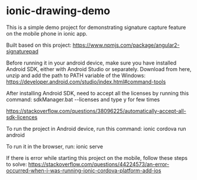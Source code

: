 # ionic-drawing-demo
This is a simple demo project for demonstrating signature capture feature on the mobile phone in ionic app.

Built based on this project:
https://www.npmjs.com/package/angular2-signaturepad

Before running it in your android device, make sure you have installed Android SDK, either with Android Studio or separately.
Download from here, unzip and add the path to PATH variable of the Windows:
https://developer.android.com/studio/index.html#command-tools

After installing Android SDK, need to accept all the licenses by running this command:
sdkManager.bat --licenses and type y for few times

https://stackoverflow.com/questions/38096225/automatically-accept-all-sdk-licences

To run the project in Android device, run this command:
ionic cordova run android

To run it in the browser, run:
ionic serve


If there is error while starting this project on the mobile, follow these steps to solve:
https://stackoverflow.com/questions/44224573/an-error-occurred-when-i-was-running-ionic-cordova-platform-add-ios
